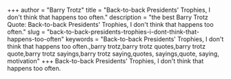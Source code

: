 +++
author = "Barry Trotz"
title = "Back-to-back Presidents' Trophies, I don't think that happens too often."
description = "the best Barry Trotz Quote: Back-to-back Presidents' Trophies, I don't think that happens too often."
slug = "back-to-back-presidents-trophies-i-dont-think-that-happens-too-often"
keywords = "Back-to-back Presidents' Trophies, I don't think that happens too often.,barry trotz,barry trotz quotes,barry trotz quote,barry trotz sayings,barry trotz saying,quotes, sayings,quote, saying, motivation"
+++
Back-to-back Presidents' Trophies, I don't think that happens too often.

